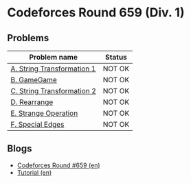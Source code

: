 # Codeforces Round 659 (Div. 1)

## Problems

|Problem name|Status|
|------------|---------|
| [A. String Transformation 1](problems/A._String_Transformation_1.md)|NOT OK|
| [B. GameGame](problems/B._GameGame.md)|NOT OK|
| [C. String Transformation 2](problems/C._String_Transformation_2.md)|NOT OK|
| [D. Rearrange](problems/D._Rearrange.md)|NOT OK|
| [E. Strange Operation](problems/E._Strange_Operation.md)|NOT OK|
| [F. Special Edges](problems/F._Special_Edges.md)|NOT OK|
## Blogs

- [Codeforces Round #659 (en)](blogs/Codeforces_Round_659_(en).md)
- [Tutorial (en)](blogs/Tutorial_(en).md)
